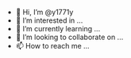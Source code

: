 - 👋 Hi, I’m @y1771y
- 👀 I’m interested in ...
- 🌱 I’m currently learning ...
- 💞️ I’m looking to collaborate on ...
- 📫 How to reach me ...

<!---
y1771y/y1771y is a ✨ special ✨ repository because its `README.md` (this file) appears on your GitHub profile.
You can click the Preview link to take a look at your changes.
--->
